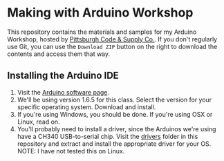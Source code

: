 # Making with Arduino Workshop

This repository contains the materials and samples for my Arduino Workshop, hosted by
[Pittsburgh Code & Supply Co.](http://www.meetup.com/Pittsburgh-Code-Supply/events/222157919/).
If you don't regularly use Git, you can use the `Download ZIP` button on the right to download
the contents and access them that way.

## Installing the Arduino IDE

1.  Visit the [Arduino software page](https://www.arduino.cc/en/Main/Software).
1.  We'll be using version 1.6.5 for this class.  Select the version for your specific operating system.  Download and install.
1.  If you're using Windows, you should be done.  If you're using OSX or Linux, read on.
1.  You'll probably need to install a driver, since the Arduinos we're using have a CH340 USB-to-serial chip.  Visit the [drivers](https://github.com/bolandrm/arduino_workshop/tree/master/drivers) folder in this repository and extract and install the appropriate driver for your OS.  NOTE:  I have not tested this on Linux.

